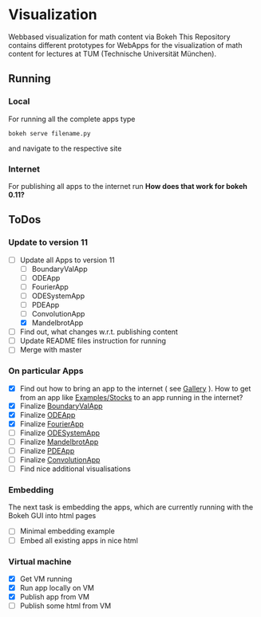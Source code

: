 # Visualization
Webbased visualization for math content via Bokeh
This Repository contains different prototypes for WebApps for the visualization of math content for lectures at TUM (Technische Universität München).

## Running
### Local
For running all the complete apps type
```
bokeh serve filename.py
```
and navigate to the respective site

### Internet
For publishing all apps to the internet run
**How does that work for bokeh 0.11?**

## ToDos
### Update to version 11
- [ ] Update all Apps to version 11
    - [ ] BoundaryValApp
    - [ ] ODEApp
    - [ ] FourierApp
    - [ ] ODESystemApp
    - [ ] PDEApp
    - [ ] ConvolutionApp
    - [x] MandelbrotApp
- [ ] Find out, what changes w.r.t. publishing content
- [ ] Update README files instruction for running
- [ ] Merge with master

### On particular Apps
- [x] Find out how to bring an app to the internet ( see [Gallery](http://bokeh.pydata.org/en/latest/docs/gallery.html) ). How to get from an app like [Examples/Stocks](https://github.com/BenjaminRueth/Visualization/tree/master/Examples/ExampleStocks) to an app running in the internet?
- [x] Finalize [BoundaryValApp](https://github.com/BenjaminRueth/Visualization/tree/master/BoundaryValApp)
- [x] Finalize [ODEApp](https://github.com/BenjaminRueth/Visualization/tree/master/ODEApp)
- [x] Finalize [FourierApp](https://github.com/BenjaminRueth/Visualization/tree/master/FourierApp)
- [ ] Finalize [ODESystemApp]()
- [ ] Finalize [MandelbrotApp]()
- [ ] Finalize [PDEApp]()
- [ ] Finalize [ConvolutionApp]()
- [ ] Find nice additional visualisations

### Embedding
The next task is embedding the apps, which are currently running with the Bokeh GUI into html pages
- [ ] Minimal embedding example
- [ ] Embed all existing apps in nice html

### Virtual machine
- [x] Get VM running
- [x] Run app locally on VM
- [x] Publish app from VM
- [ ] Publish some html from VM
